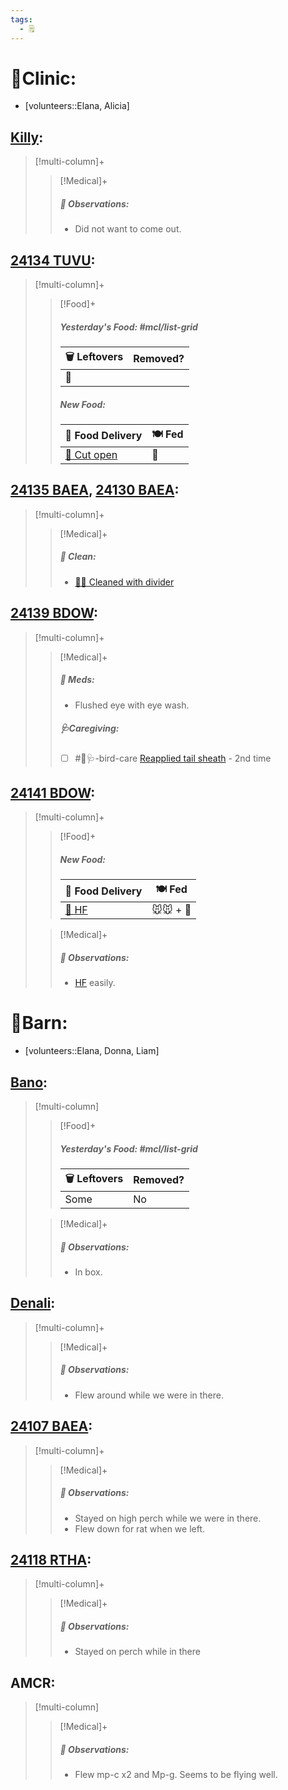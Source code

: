 ```yaml
---
tags:
  - 🗒️
---
```


# 🏥Clinic:
- [volunteers::Elana, Alicia]

## [Killy](../RARE%20Birds/Ed%20Birds/Killy.md):
> [!multi-column]+
>
>> [!Medical]+
>> ##### 🔭 Observations:
>> - Did not want to come out.

## [24134 TUVU](../RARE%20Birds/24134%20TUVU.md):
> [!multi-column]+
>
>> [!Food]+
>> ##### Yesterday's Food: #mcl/list-grid
>> |🗑️ Leftovers| Removed?
>> |---|---|
>>|🐀|
>>
>> ##### New Food:
>> |🚚 Food Delivery| 🍽️ Fed|
>> |---|---|
>>|[🔪 Cut open](../Admin/Codes/Cut%20open.md)|🐀

## [24135 BAEA](../RARE%20Birds/24135%20BAEA.md), [24130 BAEA](../RARE%20Birds/24130%20BAEA.md):
> [!multi-column]+
>
>> [!Medical]+
>>##### 🫧 Clean:
>> - [🧼➗ Cleaned with divider](../Admin/Codes/Cleaned%20with%20divider.md)
>>

## [24139 BDOW](../RARE%20Birds/24139%20BDOW.md):
> [!multi-column]+
>
>> [!Medical]+
>> ##### 💊 Meds:
>> - Flushed eye with eye wash.
>>
>> ##### 🩺Caregiving:
>> - [ ] #🦅🩺-bird-care [Reapplied tail sheath](../Admin/Codes/Reapplied%20tail%20sheath.md) - 2nd time
>>

## [24141 BDOW](../RARE%20Birds/24141%20BDOW.md):
> [!multi-column]+
>
>> [!Food]+
>> ##### New Food:
>> |🚚 Food Delivery| 🍽️ Fed|
>> |---|---|
>>|[🫱 HF](../Admin/Codes/Handfed.md)|🐭🐭 + 💊
>
>> [!Medical]+
>> ##### 🔭 Observations:
>> - [HF](../Admin/Codes/Handfed.md) easily.

# 🏡Barn:
- [volunteers::Elana, Donna, Liam]

## [Bano](../RARE%20Birds/Ed%20Birds/Bano.md):
> [!multi-column]
>
>> [!Food]+
>> ##### Yesterday's Food: #mcl/list-grid
>> |🗑️ Leftovers| Removed?
>> |---|---|
>>|Some|No
>
>> [!Medical]+
>> ##### 🔭 Observations:
>> - In box.

## [Denali](../RARE%20Birds/Ed%20Birds/Denali.md):
> [!multi-column]+
>
>> [!Medical]+
>> ##### 🔭 Observations:
>> - Flew around while we were in there.

## [24107 BAEA](../RARE%20Birds/24107%20BAEA.md):
> [!multi-column]+
>
>> [!Medical]+
>> ##### 🔭 Observations:
>> - Stayed on high perch while we were in there.
>> - Flew down for rat when we left.

## [24118 RTHA](../RARE%20Birds/24118%20RTHA.md):
> [!multi-column]+
>
>> [!Medical]+
>> ##### 🔭 Observations:
>> - Stayed on perch while in there

## AMCR:
> [!multi-column]
>
>> [!Medical]+
>> ##### 🔭 Observations:
>> - Flew mp-c x2 and Mp-g. Seems to be flying well.

